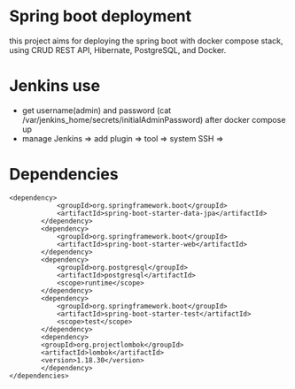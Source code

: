 # Spring boot deployment

this project aims for deploying the spring boot with docker compose stack, using CRUD REST API, Hibernate, PostgreSQL, and Docker.

# Jenkins use

- get username(admin) and password (cat /var/jenkins_home/secrets/initialAdminPassword) after docker compose up
- manage Jenkins => add plugin => tool => system SSH =>

# Dependencies

```
<dependency>
			<groupId>org.springframework.boot</groupId>
			<artifactId>spring-boot-starter-data-jpa</artifactId>
		</dependency>
		<dependency>
			<groupId>org.springframework.boot</groupId>
			<artifactId>spring-boot-starter-web</artifactId>
		</dependency>
		<dependency>
			<groupId>org.postgresql</groupId>
			<artifactId>postgresql</artifactId>
			<scope>runtime</scope>
		</dependency>
		<dependency>
			<groupId>org.springframework.boot</groupId>
			<artifactId>spring-boot-starter-test</artifactId>
			<scope>test</scope>
		</dependency>
		<dependency>
    	<groupId>org.projectlombok</groupId>
    	<artifactId>lombok</artifactId>
    	<version>1.18.30</version>
		</dependency>
</dependencies>
```
